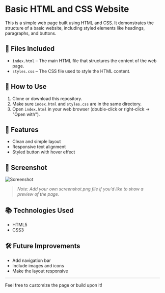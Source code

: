 # Basic HTML and CSS Website

This is a simple web page built using HTML and CSS. It demonstrates the structure of a basic website, including styled elements like headings, paragraphs, and buttons.

## 📁 Files Included

- `index.html` – The main HTML file that structures the content of the web page.
- `styles.css` – The CSS file used to style the HTML content.

## 🚀 How to Use

1. Clone or download this repository.
2. Make sure `index.html` and `styles.css` are in the same directory.
3. Open `index.html` in your web browser (double-click or right-click → "Open with").

## 🧱 Features

- Clean and simple layout
- Responsive text alignment
- Styled button with hover effect

## 📸 Screenshot

![Screenshot](screenshot.png)

> _Note: Add your own screenshot.png file if you'd like to show a preview of the page._

## 📚 Technologies Used

- HTML5
- CSS3

## 🛠️ Future Improvements

- Add navigation bar
- Include images and icons
- Make the layout responsive

---

Feel free to customize the page or build upon it!
